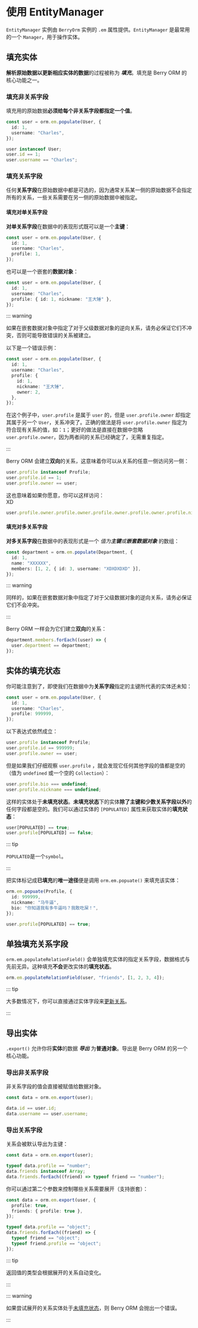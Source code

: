 # 使用 EntityManager

`EntityManager` 实例由 `BerryOrm` 实例的 `.em` 属性提供。`EntityManager` 是最常用的一个 `Manager`，用于操作实体。

## 填充实体

**解析原始数据以更新相应实体的数据**的过程被称为 **_填充_**。填充是 Berry ORM 的核心功能之一。

### 填充非关系字段

填充用的原始数据**必须给每个非关系字段都指定一个值**。

```ts
const user = orm.em.populate(User, {
  id: 1,
  username: "Charles",
});
```

```ts
user instanceof User;
user.id == 1;
user.username == "Charles";
```

### 填充关系字段

任何**关系字段**在原始数据中都是可选的，因为通常关系某一侧的原始数据不会指定所有的关系，一些关系需要在另一侧的原始数据中被指定。

#### 填充对单关系字段

**对单关系字段**在数据中的表现形式既可以是一个**主键**：

```ts {4}
const user = orm.em.populate(User, {
  id: 1,
  username: "Charles",
  profile: 1,
});
```

也可以是一个嵌套的**数据对象**：

```ts {4}
const user = orm.em.populate(User, {
  id: 1,
  username: "Charles",
  profile: { id: 1, nickname: "王大锤" },
});
```

::: warning

如果在嵌套数据对象中指定了对于父级数据对象的逆向关系，请务必保证它们不冲突，否则可能导致错误的关系被建立。

以下是一个错误示例：

```ts {2,7}
const user = orm.em.populate(User, {
  id: 1,
  username: "Charles",
  profile: {
    id: 1,
    nickname: "王大锤",
    owner: 2,
  },
});
```

在这个例子中，`user.profile` 是属于 `user` 的，但是 `user.profile.owner` 却指定其属于另一个 `User`，关系冲突了。正确的做法是将 `user.profile.owner` 指定为符合现有关系的值，如：`1`；更好的做法是直接在数据中忽略 `user.profile.owner`，因为两者间的关系已经确定了，无需重复指定。

:::

Berry ORM 会建立**双向**的关系，这意味着你可以从关系的任意一侧访问另一侧：

```ts {3}
user.profile instanceof Profile;
user.profile.id == 1;
user.profile.owner == user;
```

这也意味着如果你愿意，你可以这样访问：  
XD

```ts {1}
user.profile.owner.profile.owner.profile.owner.profile.owner.profile.nickname;
```

#### 填充对多关系字段

**对多关系字段**在数据中的表现形式是一个 _值为**主键**或**嵌套数据对象**_ 的数组：

```ts {4}
const department = orm.em.populate(Department, {
  id: 1,
  name: "XXXXXX",
  members: [1, 2, { id: 3, username: "XDXDXDXD" }],
});
```

::: warning

同样的，如果在嵌套数据对象中指定了对于父级数据对象的逆向关系，请务必保证它们不会冲突。

:::

Berry ORM 一样会为它们建立**双向**的关系：

```ts
department.members.forEach((user) => {
  user.department == department;
});
```

## 实体的填充状态

你可能注意到了，即使我们在数据中为**关系字段**指定的主键所代表的实体还未知：

```ts {4}
const user = orm.em.populate(User, {
  id: 1,
  username: "Charles",
  profile: 999999,
});
```

以下表达式依然成立：

```ts
user.profile instanceof Profile;
user.profile.id == 999999;
user.profile.owner == user;
```

但是如果我们仔细观察 `user.profile` ，就会发现它任何其他字段的值都是空的（值为 `undefined` 或一个空的 `Collection`）：

```ts
user.profile.bio === undefined;
user.profile.nickname === undefined;
```

这样的实体处于**未填充状态**。**未填充状态**下的实体**除了主键和少数关系字段以外**的任何字段都是空的。我们可以通过实体的 `[POPULATED]` 属性来获取实体的**填充状态**：

```ts
user[POPULATED] == true;
user.profile[POPULATED] == false;
```

::: tip

`POPULATED`是一个`symbol`。

:::

把实体标记成**已填充**的**唯一途径**便是调用 `orm.em.popuate()` 来填充该实体：

```ts
orm.em.popuate(Profile, {
  id: 999999,
  nickname: "马牛逼",
  bio: "你知道我有多牛逼吗？我敢吃屎！",
});
```

```ts
user.profile[POPULATED] == true;
```

## 单独填充关系字段

`orm.em.populateRelationField()` 会单独填充实体的指定关系字段，数据格式与先前无异。这种填充**不会**更改实体的**填充状态**。

```ts
orm.em.populateRelationField(user, "friends", [1, 2, 3, 4]);
```

::: tip

大多数情况下，你可以直接通过实体字段来[更新关系](./updating-entities.html#更新关系)。

:::

## 导出实体

`.export()` 允许你将**实体**的数据 **_导出_** 为**普通对象**。导出是 Berry ORM 的另一个核心功能。

### 导出非关系字段

非关系字段的值会直接被赋值给数据对象。

```ts
const data = orm.em.export(user);
```

```ts
data.id == user.id;
data.username == user.username;
```

### 导出关系字段

关系会被默认导出为主键：

```ts
const data = orm.em.export(user);
```

```ts
typeof data.profile == "number";
data.friends instanceof Array;
data.friends.forEach((friend) => typeof friend == "number");
```

你可以通过第二个参数来控制哪些关系需要展开（支持嵌套）：

```ts {2,3}
const data = orm.em.export(user, {
  profile: true,
  friends: { profile: true },
});
```

```ts
typeof data.profile == "object";
data.friends.forEach((friend) => {
  typeof friend == "object";
  typeof friend.profile == "object";
});
```

::: tip

返回值的类型会根据展开的关系自动变化。

:::

::: warning

如果尝试展开的关系实体处于[未填充状态](#实体的填充状态)，则 Berry ORM 会抛出一个错误。

:::
